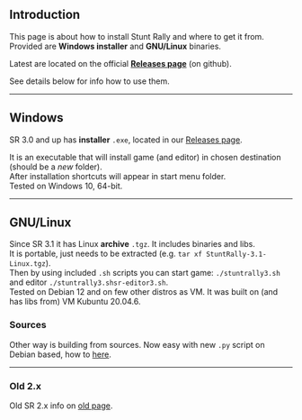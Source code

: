 
## Introduction

This page is about how to install Stunt Rally and where to get it from.  
Provided are **Windows installer** and **GNU/Linux** binaries.  

Latest are located on the official **[Releases page](https://github.com/stuntrally/stuntrally3/releases)** (on github).  

See details below for info how to use them.

----
## Windows

SR 3.0 and up has **installer** `.exe`, located in our [Releases page](https://github.com/stuntrally/stuntrally3/releases).

It is an executable that will install game (and editor) in chosen destination (should be a _new_ folder).  
After installation shortcuts will appear in start menu folder.   
Tested on Windows 10, 64-bit.  

----
## GNU/Linux

Since SR 3.1 it has Linux **archive** `.tgz`. It includes binaries and libs.  
It is portable, just needs to be extracted (e.g. `tar xf StuntRally-3.1-Linux.tgz`).  
Then by using included `.sh` scripts you can start game: `./stuntrally3.sh` and editor `./stuntrally3.shsr-editor3.sh`.  
Tested on Debian 12 and on few other distros as VM. It was built on (and has libs from) VM Kubuntu 20.04.6.

### Sources

Other way is building from sources. Now easy with new `.py` script on Debian based, how to [here](Building.md).  

----
### Old 2.x

Old SR 2.x info on [old page](Install-old.md).

